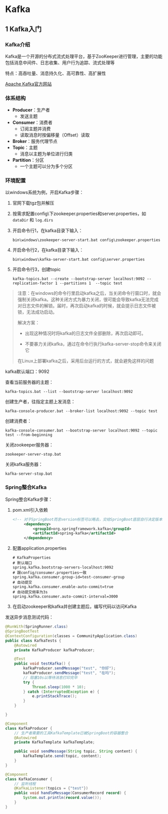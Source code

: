 # Kafka

## 1 Kafka入门

### Kafka介绍

Kafka是一个开源的分布式流式处理平台，基于ZooKeeper进行管理，主要的功能包括消息中间件、日志收集、用户行为追踪、流式处理等

特点：高吞吐量、消息持久化、高可靠性、高扩展性

[Apache Kafka官方网站](https://kafka.apache.org/)



### 体系结构

- **Producer**：生产者
  - 发送主题
- **Consumer**：消费者
  - 订阅主题并消费
  - 读取消息时按偏移量（Offset）读取
- **Broker**：服务代理节点
- **Topic**：主题
  - 消息以主题为单位进行归类
- **Partition**：分区
  - 一个主题可以分为多个分区



### 环境配置

以windows系统为例，开启Kafka步骤：

1. 官网下载tgz包并解压

2. 按需求配置config\下zookeeper.properties和server.properties，如 `dataDir` 和 `log.dirs`

3. 开启命令行1，在kafka目录下输入：

   `bin\windows\zookeeper-server-start.bat config\zookeeper.properties`

4. 开启命令行2，在kafka目录下输入：

   `bin\windows\kafka-server-start.bat config\server.properties`

5. 开启命令行3，创建topic

   `kafka-topics.bat --create --bootstrap-server localhost:9092 --replication-factor 1 --partitions 1  --topic test`



> 注意：在windows的命令行里启动kafka之后，当关闭命令行窗口时，就会强制关闭kafka。这种关闭方式为暴力关闭，很可能会导致kafka无法完成对日志文件的解锁。届时，再次启动kafka的时候，就会提示日志文件被锁，无法成功启动。
>
> 解决方案：
>
> - 出现这种情况时将kafka的日志文件全部删除，再次启动即可。
>
> - 不要暴力关闭kafka，通过在命令行执行kafka-server-stop命令来关闭它
> 
> 在Linux上部署kafka之后，采用后台运行的方式，就会避免这样的问题



kafka默认端口：9092

查看当前服务器的主题：

`kafka-topics.bat --list --bootstrap-server localhost:9092`

创建生产者，往指定主题上发消息：

`kafka-console-producer.bat --broker-list localhost:9092 --topic test`

创建消费者：

`kafka-console-consumer.bat --bootstrap-server localhost:9092 --topic test --from-beginning`

关闭zookeeper服务器：

`zookeeper-server-stop.bat`

关闭kafka服务器：

`kafka-server-stop.bat`



### Spring整合Kafka

Spring整合Kafka步骤：

1. pom.xml引入依赖

   ```xml
   <!-- 对于SpringBoot而言version标签可以略去，交给SpringBoot底层自行决定版本 -->
   		<dependency>
   			<groupId>org.springframework.kafka</groupId>
   			<artifactId>spring-kafka</artifactId>
   		</dependency>
   ```

2. 配置application.properties

   ```properties
   # KafkaProperties
   # 默认端口
   spring.kafka.bootstrap-servers-localhost:9092
   # 跟config/consumer.properties一致
   spring.kafka.consumer.group-id=test-consumer-group
   # 自动提交
   spring.kafka.consumer.enable-auto-commit=true
   # 自动提交频率为3s
   spring.kafka.consumer.auto-commit-interval=3000
   ```

3. 在启动zookeeper和kafka并创建主题后，编写代码以访问Kafka



发送异步消息测试代码：

```java
@RunWith(SpringRunner.class)
@SpringBootTest
@ContextConfiguration(classes = CommunityApplication.class)
public class KafkaTests {
    @Autowired
    private KafkaProducer kafkaProducer;

    @Test
    public void testKafka() {
        kafkaProducer.sendMessage("test", "你好");
        kafkaProducer.sendMessage("test", "在吗");
        // 阻塞10s以等待消息打印完毕
        try {
            Thread.sleep(1000 * 10);
        } catch (InterruptedException e) {
            e.printStackTrace();
        }
    }

}

@Component
class KafkaProducer {
    // 生产者需要的工具KafkaTemplate已被SpringBoot的容器整合
    @Autowired
    private KafkaTemplate kafkaTemplate;

    public void sendMessage(String topic, String content) {
        kafkaTemplate.send(topic, content);
    }
}

@Component
class KafkaConsumer {
    // 监听线程
    @KafkaListener(topics = {"test"})
    public void handleMessage(ConsumerRecord record) {
        System.out.println(record.value());
    }
}
```

